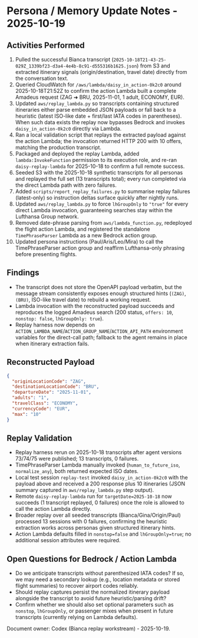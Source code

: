 # Persona / Memory Update Notes - 2025-10-19

## Activities Performed
1. Pulled the successful Bianca transcript (`2025-10-18T21-43-25-029Z_1339bf23-d3a4-4e4b-8c91-d555316b1625.json`) from S3 and extracted itinerary signals (origin/destination, travel date) directly from the conversation text.
2. Queried CloudWatch for `/aws/lambda/daisy_in_action-0k2c0` around 2025-10-18T21:52Z to confirm the action Lambda built a complete Amadeus request (ZAG ➜ BRU, 2025-11-01, 1 adult, ECONOMY, EUR).
3. Updated `aws/replay_lambda.py` so transcripts containing structured itineraries either parse embedded JSON payloads or fall back to a heuristic (latest ISO-like date + first/last IATA codes in parentheses). When such data exists the replay now bypasses Bedrock and invokes `daisy_in_action-0k2c0` directly via Lambda.
4. Ran a local validation script that replays the extracted payload against the action Lambda; the invocation returned HTTP 200 with 10 offers, matching the production transcript.
5. Packaged and deployed the replay Lambda, added `lambda:InvokeFunction` permission to its execution role, and re-ran `daisy-replay-lambda` for 2025-10-18 to confirm a full remote success.
6. Seeded S3 with the 2025-10-18 synthetic transcripts for all personas and replayed the full set (13 transcripts total); every run completed via the direct Lambda path with zero failures.
7. Added `scripts/report_replay_failures.py` to summarise replay failures (latest-only) so instruction deltas surface quickly after nightly runs.
8. Updated `aws/replay_lambda.py` to force `lhGroupOnly` to `"true"` for every direct Lambda invocation, guaranteeing searches stay within the Lufthansa Group network.
9. Removed date-phrase parsing from `aws/lambda_function.py`, redeployed the flight action Lambda, and registered the standalone `TimePhraseParser` Lambda as a new Bedrock action group.
10. Updated persona instructions (Paul/Aris/Leo/Mira) to call the TimePhraseParser action group and reaffirm Lufthansa-only phrasing before presenting flights.

## Findings
- The transcript does not store the OpenAPI payload verbatim, but the message stream consistently exposes enough structured hints (`(ZAG)`, `(BRU)`, ISO-like travel date) to rebuild a working request.
- Lambda invocation with the reconstructed payload succeeds and reproduces the logged Amadeus search (200 status, `offers: 10`, `nonstop: false`, `lhGroupOnly: true`).
- Replay harness now depends on `ACTION_LAMBDA_NAME`/`ACTION_GROUP_NAME`/`ACTION_API_PATH` environment variables for the direct-call path; fallback to the agent remains in place when itinerary extraction fails.

## Reconstructed Payload
```json
{
  "originLocationCode": "ZAG",
  "destinationLocationCode": "BRU",
  "departureDate": "2025-11-01",
  "adults": "1",
  "travelClass": "ECONOMY",
  "currencyCode": "EUR",
  "max": "10"
}
```

## Replay Validation
- Replay harness rerun on 2025-10-18 transcripts after agent versions 73/74/75 were published; 13 transcripts, 0 failures.
- TimePhraseParser Lambda manually invoked (`human_to_future_iso`, `normalize_any`), both returned expected ISO dates.
- Local test session `replay-test` invoked `daisy_in_action-0k2c0` with the payload above and received a 200 response plus 10 itineraries (JSON summary captured in `aws/replay_lambda.py` step output).
- Remote `daisy-replay-lambda` run for `targetDate=2025-10-18` now succeeds (1 transcript replayed, 0 failures) once the role is allowed to call the action Lambda directly.
- Broader replay over all seeded transcripts (Bianca/Gina/Origin/Paul) processed 13 sessions with 0 failures, confirming the heuristic extraction works across personas given structured itinerary hints.
- Action Lambda defaults filled in `nonstop=false` and `lhGroupOnly=true`; no additional session attributes were required.

## Open Questions for Bedrock / Action Lambda
- Do we anticipate transcripts without parenthesized IATA codes? If so, we may need a secondary lookup (e.g., location metadata or stored flight summaries) to recover airport codes reliably.
- Should replay captures persist the normalized itinerary payload alongside the transcript to avoid future heuristic/parsing drift?
- Confirm whether we should also set optional parameters such as `nonstop`, `lhGroupOnly`, or passenger mixes when present in future transcripts (currently relying on Lambda defaults).

Document owner: Codex (Bianca replay workstream) - 2025-10-19.
